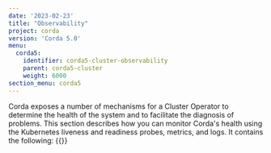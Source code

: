 ```yaml
---
date: '2023-02-23'
title: "Observability"
project: corda
version: 'Corda 5.0'
menu:
  corda5:
    identifier: corda5-cluster-observability
    parent: corda5-cluster
    weight: 6000
section_menu: corda5
---
```

Corda exposes a number of mechanisms for a Cluster Operator to determine the health of the system and to facilitate the diagnosis of problems.
This section describes how you can monitor Corda's health using the Kubernetes liveness and readiness probes, metrics, and logs. It contains the following:
{{<childpages>}}

